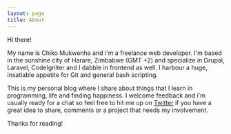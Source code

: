 ```yaml
---
layout: page
title: About
---
```


Hi there!

My name is Chiko Mukwenha and i'm a freelance web developer. I'm based in the
sunshine city of Harare, Zimbabwe (GMT +2) and specialize in Drupal, Laravel, CodeIgniter and I dabble in frontend as well. I harbour a huge, insatiable appetite for Git and general bash scripting.

This is my personal blog where I share about things that I learn in programming, life and finding happiness. I welcome feedback and i'm usually ready for a chat so feel free to hit me
up on [Twitter](http://twitter.com/therealchiko) if you have a great idea to share, comments or a project that needs my involvement.

Thanks for reading!
